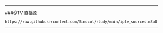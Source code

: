 ***
###@TV 直播源

```
https://raw.githubusercontent.com/Sinocol/study/main/iptv_sources.m3u8
```

***


